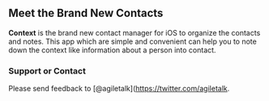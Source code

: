 ## Meet the Brand New Contacts

**Context** is the brand new contact manager for iOS to organize the contacts and notes. This app which are simple and convenient can help you to note down the context like information about a person into contact.

### Support or Contact

Please send feedback to [@agiletalk](https://twitter.com/agiletalk.
